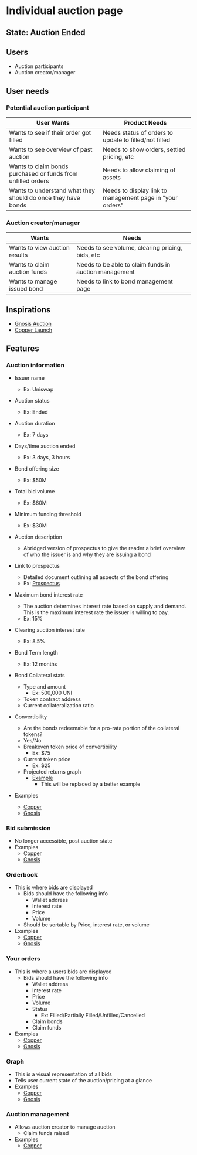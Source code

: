 # Individual auction page

## State: Auction Ended

## Users

- Auction participants
- Auction creator/manager

## User needs

### Potential auction participant

| User Wants                                                   | Product Needs                                             |
| ------------------------------------------------------------ | --------------------------------------------------------- |
| Wants to see if their order got filled                       | Needs status of orders to update to filled/not filled     |
| Wants to see overview of past auction                        | Needs to show orders, settled pricing, etc                |
| Wants to claim bonds purchased or funds from unfilled orders | Needs to allow claiming of assets                         |
| Wants to understand what they should do once they have bonds | Needs to display link to management page in "your orders" |

### Auction creator/manager

| Wants                         | Needs                                                 |
| ----------------------------- | ----------------------------------------------------- |
| Wants to view auction results | Needs to see volume, clearing pricing, bids, etc      |
| Wants to claim auction funds  | Needs to be able to claim funds in auction management |
| Wants to manage issued bond   | Needs to link to bond management page                 |

## Inspirations

- [Gnosis Auction](assets/gnosis/auction_page_post.png)
- [Copper Launch](assets/copper/auction_page_post.png)

## Features

### Auction information

- Issuer name
  - Ex: Uniswap
- Auction status
  - Ex: Ended
- Auction duration
  - Ex: 7 days
- Days/time auction ended
  - Ex: 3 days, 3 hours
- Bond offering size
  - Ex: \$50M
- Total bid volume
  - Ex: \$60M
- Minimum funding threshold
  - Ex: \$30M
- Auction description
  - Abridged version of prospectus to give the reader a brief overview of who the issuer is and why they are issuing a bond
- Link to prospectus
  - Detailed document outlining all aspects of the bond offering
  - Ex: [Prospectus](https://www.sec.gov/Archives/edgar/data/320193/000119312513184506/d527270d424b2.htm)
- Maximum bond interest rate
  - The auction determines interest rate based on supply and demand. This is the maximum interest rate the issuer is willing to pay.
  - Ex: 15%
- Clearing auction interest rate
  - Ex: 8.5%
- Bond Term length
  - Ex: 12 months
- Bond Collateral stats
  - Type and amount
    - Ex: 500,000 UNI
  - Token contract address
  - Current collateralization ratio
- Convertibility

  - Are the bonds redeemable for a pro-rata portion of the collateral tokens?
  - Yes/No
  - Breakeven token price of convertibility
    - Ex: \$75
  - Current token price
    - Ex: \$25
  - Projected returns graph
    - [Example](assets/convertible_bond_graph.png)
      - This will be replaced by a better example

- Examples
  - [Copper](assets/copper/auction_details_post.png)
  - [Gnosis](assets/gnosis/auction_details_post.png)

### Bid submission

- No longer accessible, post auction state
- Examples
  - [Copper](assets/copper/bidding_post.png)
  - [Gnosis](assets/gnosis/bidding_post.png)

### Orderbook

- This is where bids are displayed
  - Bids should have the following info
    - Wallet address
    - Interest rate
    - Price
    - Volume
  - Should be sortable by Price, interest rate, or volume
- Examples
  - [Copper](assets/copper/order_book.png)
  - [Gnosis](assets/gnosis/order_book.png)

### Your orders

- This is where a users bids are displayed
  - Bids should have the following info
    - Wallet address
    - Interest rate
    - Price
    - Volume
    - Status
      - Ex: Filled/Partially Filled/Unfilled/Cancelled
    - Claim bonds
    - Claim funds
- Examples
  - [Copper](assets/copper/order_book.png)
  - [Gnosis](assets/gnosis/my_orders_empty.png)

### Graph

- This is a visual representation of all bids
- Tells user current state of the auction/pricing at a glance
- Examples
  - [Copper](assets/copper/order_book_graph.png)
  - [Gnosis](assets/gnosis/order_book_graph.png)

### Auction management

- Allows auction creator to manage auction
  - Claim funds raised
- Examples
  - [Copper](assets/copper/auction_management.png)
